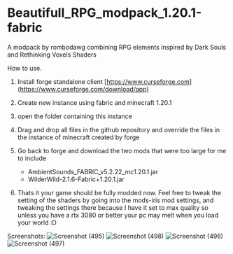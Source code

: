 # Beautifull_RPG_modpack_1.20.1-fabric
A modpack by rombodawg combining RPG elements inspired by Dark Souls and Rethinking Voxels Shaders


How to use. 

1. Install forge standalone client
[https://www.curseforge.com](https://www.curseforge.com/download/app)

2. Create new instance using fabric and minecraft 1.20.1

3. open the folder containing this instance

4. Drag and drop all files in the github repository and override the files in the instance of minecraft created by forge

5. Go back to forge and download the two mods that were too large for me to include
     - AmbientSounds_FABRIC_v5.2.22_mc1.20.1.jar
     - WilderWild-2.1.6-Fabric+1.20.1.jar

6. Thats it your game should be fully modded now. Feel free to tweak the setting of the shaders by going into the mods-iris mod settings,
and tweaking the settings there because I have it set to max quality so unless you have a rtx 3080 or better your pc may melt when you load your world :D

Screenshots:
![Screenshot (495)](https://github.com/rombodawg/Beautifull_RPG_modpack_1.20.1-fabric/assets/106640737/a8f986bc-9944-4bdc-a0c8-38f009335924)
![Screenshot (498)](https://github.com/rombodawg/Beautifull_RPG_modpack_1.20.1-fabric/assets/106640737/2f101a05-bf29-4f3c-ab5c-808249bf1ee0)
![Screenshot (496)](https://github.com/rombodawg/Beautifull_RPG_modpack_1.20.1-fabric/assets/106640737/189bc048-0b01-44c2-8b70-23c9af7a3e8e)
![Screenshot (497)](https://github.com/rombodawg/Beautifull_RPG_modpack_1.20.1-fabric/assets/106640737/89921ae2-c4b2-4f21-9832-aff5afee3c6e)
